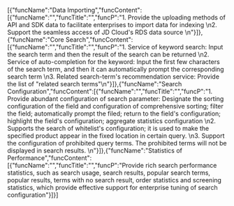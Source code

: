 [{"funcName":"Data Importing","funcContent":[{"funcName":"","funcTitle":"","funcP":"1. Provide the uploading methods of API and SDK data to facilitate enterprises to import data for indexing \n2. Support the seamless access of JD Cloud's RDS data source \n"}]},{"funcName":"Core Search","funcContent":[{"funcName":"","funcTitle":"","funcP":"1. Service of keyword search: Input the search term and then the result of the search can be returned \n2. Service of auto-completion for the keyword: Input the first few characters of the search term, and then it can automatically prompt the corresponding search term \n3. Related search-term's recommendation service: Provide the list of \"related search terms\"\n"}]},{"funcName":"Search Configuration","funcContent":[{"funcName":"","funcTitle":"","funcP":"1. Provide abundant configuration of search parameter: Designate the sorting configuration of the field and configuration of comprehensive sorting; filter the field; automatically prompt the filed; return to the field's configuration; highlight the field's configuration; aggregate statistics configuration \n2. Supports the search of whitelist's configuration; it is used to make the specified product appear in the fixed location in certain query. \n3. Support the configuration of prohibited query terms. The prohibited terms will not be displayed in search results. \n"}]},{"funcName":"Statistics of Performance","funcContent":[{"funcName":"","funcTitle":"","funcP":"Provide rich search performance statistics, such as search usage, search results, popular search terms, popular results, terms with no search result, order statistics and screening statistics, which provide effective support for enterprise tuning of search configuration"}]}]